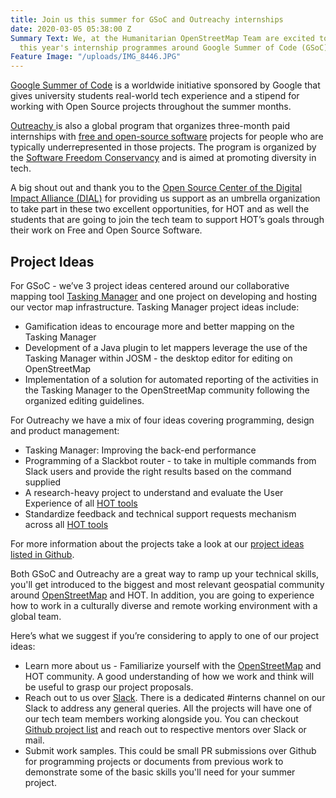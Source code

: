 ```yaml
---
title: Join us this summer for GSoC and Outreachy internships
date: 2020-03-05 05:38:00 Z
Summary Text: We, at the Humanitarian OpenStreetMap Team are excited to announce our
  this year's internship programmes around Google Summer of Code (GSoC) and Outreachy.
Feature Image: "/uploads/IMG_8446.JPG"
---
```



[Google Summer of Code](https://summerofcode.withgoogle.com/) is a worldwide initiative sponsored by Google that gives university students real-world tech experience and a stipend for working with Open Source projects throughout the summer months.

[Outreachy ](https://www.outreachy.org/)is also a global program that organizes three-month paid internships with [free and open-source software](https://en.wikipedia.org/wiki/Free_and_open-source_software) projects for people who are typically underrepresented in those projects. The program is organized by the [Software Freedom Conservancy](https://en.wikipedia.org/wiki/Software_Freedom_Conservancy) and is aimed at promoting diversity in tech.

A big shout out and thank you to the [Open Source Center of the Digital Impact Alliance (DIAL)](https://www.osc.dial.community/) for providing us support as an umbrella organization to take part in these two excellent opportunities, for HOT and as well the students that are going to join the tech team to support HOT’s goals through their work on Free and Open Source Software.


## Project Ideas

For GSoC - we’ve 3 project ideas centered around our collaborative mapping tool [Tasking Manager](https://tasks.hotosm.org/) and one project on developing and hosting our vector map infrastructure. Tasking Manager project ideas include:


- Gamification ideas to encourage more and better mapping on the Tasking Manager
- Development of a Java plugin to let mappers leverage the use of the Tasking Manager within JOSM - the desktop editor for editing on OpenStreetMap
- Implementation of a solution for automated reporting of the activities in the Tasking Manager to the OpenStreetMap community following the organized editing guidelines.

For Outreachy we have a mix of four ideas covering programming, design and product management:


- Tasking Manager:  Improving the back-end performance
- Programming of a Slackbot router - to take in multiple commands from Slack users and provide the right results based on the command supplied
- A research-heavy project to understand and evaluate the User Experience of all [HOT tools](https://www.hotosm.org/tools-and-data)
- Standardize feedback and technical support requests mechanism across all [HOT tools](https://www.hotosm.org/tools-and-data)

For more information about the projects take a look at our [project ideas listed in Github](https://github.com/hotosm/tech/tree/master/project-ideas).

Both GSoC and Outreachy are a great way to ramp up your technical skills, you'll get introduced to the biggest and most relevant geospatial community around [OpenStreetMap](https://openstreetmap.org/) and HOT. In addition, you are going to experience how to work in a culturally diverse and remote working environment with a global team.

Here’s what we suggest if you’re considering to apply to one of our project ideas:


- Learn more about us - Familiarize yourself with the [OpenStreetMap](https://openstreetmap.org/) and HOT community. A good understanding of how we work and think will be useful to grasp our project proposals.
- Reach out to us over [Slack](http://slack.hotosm.org/). There is a dedicated #interns channel on our Slack to address any general queries. All the projects will have one of our tech team members working alongside you. You can checkout [Github project list](https://github.com/hotosm/tech/blob/master/project-ideas) and reach out to respective mentors over Slack or mail. 
- Submit work samples.  This could be small PR submissions over Github for programming projects or documents from previous work to demonstrate some of the basic skills you'll need for your summer project.

